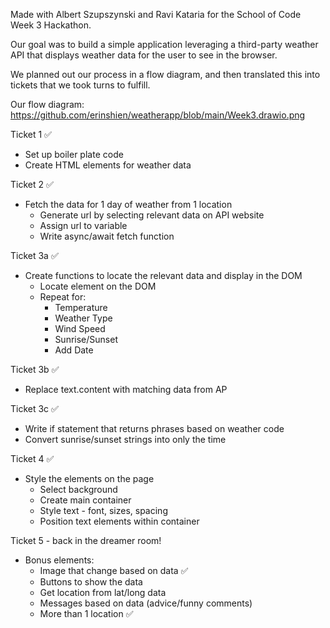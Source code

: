 Made with Albert Szupszynski and Ravi Kataria for the School of Code Week 3 Hackathon.

Our goal was to build a simple application leveraging a third-party weather API that displays weather data for the user to see in the browser.

We planned out our process in a flow diagram, and then translated this into tickets that we took turns to fulfill.

Our flow diagram: https://github.com/erinshien/weatherapp/blob/main/Week3.drawio.png

Ticket 1 ✅
- Set up boiler plate code
- Create HTML elements for weather data

Ticket 2 ✅
- Fetch the data for 1 day of weather from 1 location
    - Generate url by selecting relevant data on API website
    - Assign url to variable
    - Write async/await fetch function

Ticket 3a ✅
- Create functions to locate the relevant data and display in the DOM
    - Locate element on the DOM
    - Repeat for:
       - Temperature
       - Weather Type
       - Wind Speed
       - Sunrise/Sunset
       - Add Date

Ticket 3b ✅
- Replace text.content with matching data from AP

Ticket 3c ✅
- Write if statement that returns phrases based on weather code
- Convert sunrise/sunset strings into only the time

Ticket 4 ✅
- Style the elements on the page
    - Select background
    - Create main container
    - Style text - font, sizes, spacing
    - Position text elements within container

Ticket 5 - back in the dreamer room!
- Bonus elements:
    - Image that change based on data ✅
    - Buttons to show the data
    - Get location from lat/long data
    - Messages based on data (advice/funny comments)
    - More than 1 location ✅
